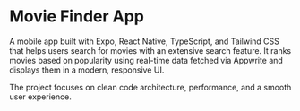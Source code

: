 # Movie Finder App

A mobile app built with Expo, React Native, TypeScript, and Tailwind CSS that helps users search for movies with an extensive search feature. It ranks movies based on popularity using real-time data fetched via Appwrite and displays them in a modern, responsive UI.

The project focuses on clean code architecture, performance, and a smooth user experience.
